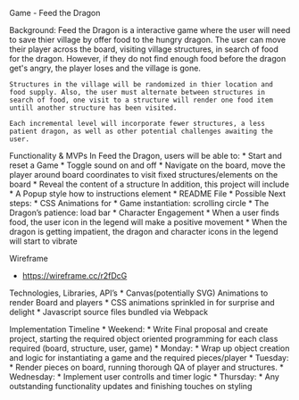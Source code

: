 Game - Feed the Dragon

Background:
    Feed the Dragon is a interactive game where the user will need to save thier village by offer food to the hungry dragon. The user can move their player across the board, visiting village structures, in search of food for the dragon. However, if they do not find enough food before the dragon get's angry, the player loses and the village is gone.

    Structures in the village will be randomized in thier location and food supply. Also, the user must alternate between structures in search of food, one visit to a structure will render one food item untill another structure has been visited.

    Each incremental level will incorporate fewer structures, a less patient dragon, as well as other potential challenges awaiting the user.

Functionality & MVPs
    In Feed the Dragon, users will be able to:
            * Start and reset a Game
            * Toggle sound on and off
            * Navigate on the board, move the player around board coordinates to visit fixed structures/elements on the board 
            * Reveal the content of a structure
    In addition, this project will include
        * A Popup style how to instructions element
        * README File
        * Possible Next steps:
            * CSS Animations for
                * Game instantiation: scrolling circle
                * The Dragon’s patience: load bar
            * Character Engagement 
                * When a user finds food, the user icon in the legend will make a positive movement
                * When the dragon is getting impatient, the dragon and character icons in the legend will start to vibrate


Wireframe
* https://wireframe.cc/r2fDcG

Technologies, Libraries, API’s
    * Canvas(potentially SVG) Animations to render Board and players
    * CSS animations sprinkled in for surprise and delight
    * Javascript source files bundled via Webpack

Implementation Timeline
    * Weekend:
        * Write Final proposal and create project, starting the required object oriented programming for each class required (board, structure, user, game)
    * Monday:
        * Wrap up object creation and logic for instantiating a game and the required pieces/player
    * Tuesday:
        * Render pieces on board, running thorough QA of player and structures.
    * Wednesday:
        * Implement user controlls and timer logic
    * Thursday:
        * Any outstanding functionality updates and finishing touches on styling